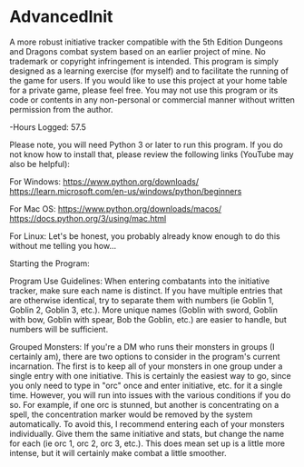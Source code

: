 # AdvancedInit
A more robust initiative tracker compatible with the 5th Edition Dungeons and Dragons combat system based on an earlier project of mine. No trademark or copyright infringement is intended. This program is simply designed as a learning exercise (for myself) and to facilitate the running of the game for users.
If you would like to use this project at your home table for a private game, please feel free. You may not use this program or its code or contents in any non-personal or commercial manner without written permission from the author.

-Hours Logged: 57.5

Please note, you will need Python 3 or later to run this program. If you do not know how to install that, please review the following links (YouTube may also be helpful):

For Windows:
https://www.python.org/downloads/
https://learn.microsoft.com/en-us/windows/python/beginners

For Mac OS:
https://www.python.org/downloads/macos/
https://docs.python.org/3/using/mac.html

For Linux:
Let's be honest, you probably already know enough to do this without me telling you how...

Starting the Program:

Program Use Guidelines:
When entering combatants into the initiative tracker, make sure each name is distinct. If you have multiple entries that are otherwise identical, try to separate them with numbers (ie Goblin 1, Goblin 2, Goblin 3, etc.). More unique names (Goblin with sword, Goblin with bow, Goblin with spear, Bob the Goblin, etc.) are easier to handle, but numbers will be sufficient.

Grouped Monsters:
If you're a DM who runs their monsters in groups (I certainly am), there are two options to consider in the program's current incarnation. The first is to keep all of your monsters in one group under a single entry with one initiative. This is certainly the easiest way to go, since you only need to type in "orc" once and enter initiative, etc. for it a single time. However, you will run into issues with the various conditions if you do so. For example, if one orc is stunned, but another is concentrating on a spell, the concentration marker would be removed by the system automatically. To avoid this, I recommend entering each of your monsters individually. Give them the same initiative and stats, but change the name for each (ie orc 1, orc 2, orc 3, etc.). This does mean set up is a little more intense, but it will certainly make combat a little smoother.